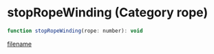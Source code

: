 # stopRopeWinding (Category rope)

```js
function stopRopeWinding(rope: number): void
```

[filename](stopRopeWinding_m.md ':include')